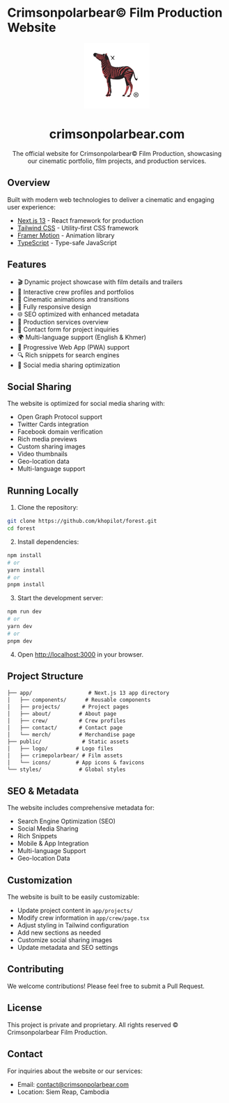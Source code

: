 # Crimsonpolarbear© Film Production Website

<div align="center">
  <img src="/public/logo/Untitled_design__5_-removebg-preview.png" alt="Crimsonpolarbear Logo" width="150" />
  <h1>crimsonpolarbear.com</h1>
  
  The official website for Crimsonpolarbear© Film Production, showcasing our cinematic portfolio, film projects, and production services.
</div>

## Overview

Built with modern web technologies to deliver a cinematic and engaging user experience:

- [Next.js 13](https://nextjs.org/) - React framework for production
- [Tailwind CSS](https://tailwindcss.com/) - Utility-first CSS framework
- [Framer Motion](https://www.framer.com/motion/) - Animation library
- [TypeScript](https://www.typescriptlang.org/) - Type-safe JavaScript

## Features

- 🎬 Dynamic project showcase with film details and trailers
- 👥 Interactive crew profiles and portfolios
- 🎨 Cinematic animations and transitions
- 📱 Fully responsive design
- 🌐 SEO optimized with enhanced metadata
- 🎯 Production services overview
- 📧 Contact form for project inquiries
- 🌍 Multi-language support (English & Khmer)
- 📱 Progressive Web App (PWA) support
- 🔍 Rich snippets for search engines
- 📲 Social media sharing optimization

## Social Sharing

The website is optimized for social media sharing with:

- Open Graph Protocol support
- Twitter Cards integration
- Facebook domain verification
- Rich media previews
- Custom sharing images
- Video thumbnails
- Geo-location data
- Multi-language support

## Running Locally

1. Clone the repository:
```bash
git clone https://github.com/khopilot/forest.git
cd forest
```

2. Install dependencies:
```bash
npm install
# or
yarn install
# or
pnpm install
```

3. Start the development server:
```bash
npm run dev
# or
yarn dev
# or
pnpm dev
```

4. Open [http://localhost:3000](http://localhost:3000) in your browser.

## Project Structure

```
├── app/                  # Next.js 13 app directory
│   ├── components/      # Reusable components
│   ├── projects/       # Project pages
│   ├── about/         # About page
│   ├── crew/          # Crew profiles
│   ├── contact/       # Contact page
│   └── merch/         # Merchandise page
├── public/             # Static assets
│   ├── logo/         # Logo files
│   ├── crimepolarbear/ # Film assets
│   └── icons/        # App icons & favicons
└── styles/            # Global styles
```

## SEO & Metadata

The website includes comprehensive metadata for:
- Search Engine Optimization (SEO)
- Social Media Sharing
- Rich Snippets
- Mobile & App Integration
- Multi-language Support
- Geo-location Data

## Customization

The website is built to be easily customizable:

- Update project content in `app/projects/`
- Modify crew information in `app/crew/page.tsx`
- Adjust styling in Tailwind configuration
- Add new sections as needed
- Customize social sharing images
- Update metadata and SEO settings

## Contributing

We welcome contributions! Please feel free to submit a Pull Request.

## License

This project is private and proprietary. All rights reserved © Crimsonpolarbear Film Production.

## Contact

For inquiries about the website or our services:
- Email: contact@crimsonpolarbear.com
- Location: Siem Reap, Cambodia
